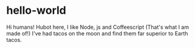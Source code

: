 # hello-world

Hi humans!
Hubot here, I like Node, js and Coffeescript (That's what I am made of!)
I've had tacos on the moon and find them far superior to Earth tacos.
